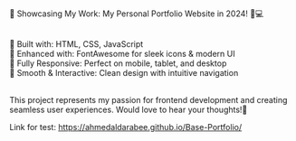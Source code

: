 🎯 Showcasing My Work: My Personal Portfolio Website in 2024! 🚀💻

<br>🔹 Built with: HTML, CSS, JavaScript
<br>🔹 Enhanced with: FontAwesome for sleek icons & modern UI
<br>🔹 Fully Responsive: Perfect on mobile, tablet, and desktop
<br>🔹 Smooth & Interactive: Clean design with intuitive navigation

<br>This project represents my passion for frontend development and creating seamless user experiences. Would love to hear your thoughts!💬

Link for test: https://ahmedaldarabee.github.io/Base-Portfolio/
